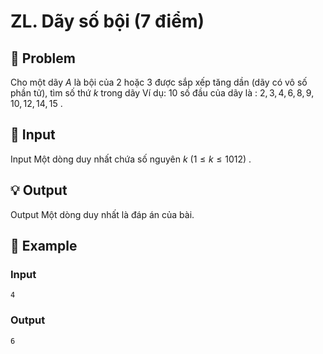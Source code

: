 # ZL. Dãy số bội (7 điểm)

## 📖 Problem

Cho một dãy
$A$
là bội của
$2$
hoặc
$3$
được sắp xếp tăng dần (dãy có vô số phần tử), tìm số thứ
$k$
trong dãy
Ví dụ:
$10$
số đầu của dãy là :
$2, 3, 4, 6, 8, 9, 10, 12, 14, 15$
.


## 🧩 Input

Input
Một dòng duy nhất chứa số nguyên
$k$
$(1 ≤k≤ 1012)$
.


## 💡 Output

Output
Một dòng duy nhất là đáp án của bài.


## 🧠 Example

### Input

```text
4
```

### Output

```text
6
```


